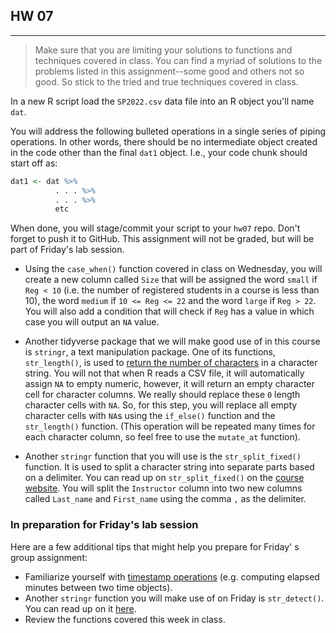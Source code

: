 ## HW 07

------

> Make sure that you are limiting your solutions to functions and techniques covered in class. You can find a myriad of solutions to the problems listed in this assignment--some good and others not so good. So stick to the tried and true techniques covered in class. 
 
 
In a new R script load the `SP2022.csv` data file into an R object you'll name `dat`.


You will address the following bulleted operations in a single series of piping operations. In other words, there should be no intermediate object created in the code other than the final `dat1` object. I.e., your code chunk should start off as:

```r
dat1 <- dat %>%
          . . . %>%
          . . . %>%
          etc
```

When done, you will stage/commit your script to your `hw07` repo. Don't forget to push it to GitHub. This assignment will not be graded, but will be part of Friday's lab session.

*  Using the `case_when()` function covered in class on Wednesday, you will create a new column called `Size` that will be assigned the word `small` if `Reg < 10` (i.e. the number of registered students in a course is less than 10), the word `medium` if `10 <= Reg <= 22` and the word `large` if `Reg > 22`.  You will also add a condition that will check if `Reg` has a value in which case you will output an `NA` value. 

*  Another tidyverse package that we will make good use of in this course is `stringr`, a text manipulation package. One of its functions, `str_length()`, is used to [return the number of characters](https://mgimond.github.io/ES218/Week03d.html#Finding_the_length_of_a_string) in a character string. You will not that when R reads a CSV file, it will automatically assign `NA` to empty numeric, however, it will return an empty character cell for character columns. We really should replace these `0` length character cells with `NA`. So, for this step, you will replace all empty character cells with `NA`s using the `if_else()` function and the `str_length()` function. (This operation will be repeated many times for each character column, so feel free to use the `mutate_at` function).


* Another `stringr` function that you will use is the `str_split_fixed()` function. It is used to split a character string into separate parts based on a delimiter. You can read up on `str_split_fixed()`  on the [course website](https://mgimond.github.io/ES218/Week03d.html#Splitting_a_string_by_a_character). You will split the `Instructor` column into two new columns called `Last_name` and `First_name` using the comma `,` as the delimiter.


### In preparation for Friday's lab  session

Here are a few additional tips that might help you prepare for Friday' s group assignment:

   + Familiarize yourself with [timestamp operations](https://mgimond.github.io/ES218/Week02c.html#Operating_on_dates) (e.g. computing elapsed minutes between two time objects).
   + Another `stringr` function you will make use of on Friday is `str_detect()`. You can read up on it [here](https://mgimond.github.io/ES218/Week03d.html#checking-for-a-partial-match).
   + Review the functions covered this week in class.
